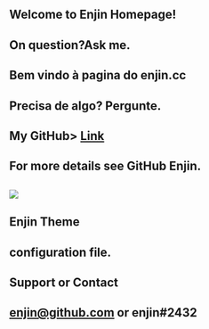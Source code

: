 ## Welcome to Enjin Homepage!
## On question?Ask me.

## Bem vindo à pagina do enjin.cc
## Precisa de algo? Pergunte.

## My GitHub> [Link](https://github.com/enjincc/enjincc)
## For more details see GitHub Enjin.
## <img src="https://media.discordapp.net/attachments/432702330115457045/435840621291372556/00001.jpg"/>
##  Enjin Theme
##  configuration file.
## Support or Contact
## enjin@github.com or enjin#2432
<audio autoplay loop preload="auto" style=" width:300px;">
	<source src="https://www.youtube.com/watch?v=iKk6_2-AAGc" type="audio/mpeg">
	Your browser does not support the audio element.
</audio><br />
